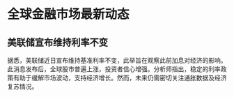# 全球金融市场最新动态
## 美联储宣布维持利率不变
据悉，美联储近日宣布维持基准利率不变，此举旨在观察此前加息对经济的影响。此消息发布后，全球股市普遍上涨，投资者信心增强。分析师指出，稳定的利率政策有助于缓解市场波动，支持经济增长。然而，未来仍需密切关注通胀数据及经济复苏情况。
